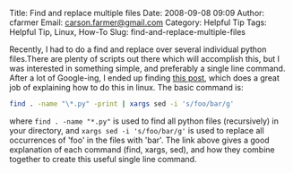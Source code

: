 Title: Find and replace multiple files
Date: 2008-09-08 09:09
Author: cfarmer
Email: carson.farmer@gmail.com
Category: Helpful Tip
Tags: Helpful Tip, Linux, How-To
Slug: find-and-replace-multiple-files

Recently, I had to do a find and replace over several individual python
files.There are plenty of scripts out there which will accomplish this,
but I was interested in something simple, and preferably a single line
command. After a lot of Google-ing, I ended up finding [this post][],
which does a great job of explaining how to do this in linux. The basic
command is:

```bash
find . -name "\*.py" -print | xargs sed -i 's/foo/bar/g'
```

where `find . -name "*.py"` is used to find all python files (recursively) in 
your directory,  and `xargs sed -i 's/foo/bar/g'` is used to replace all 
occurrences of 'foo' in the files with 'bar'.
The link above gives a good explanation of each command (find, xargs, sed), 
and how they combine together to create this useful single line command.

[this post]: http://rushi.wordpress.com/2008/08/05/find-replace-across-multiple-files-in-linux/#comment-26487
